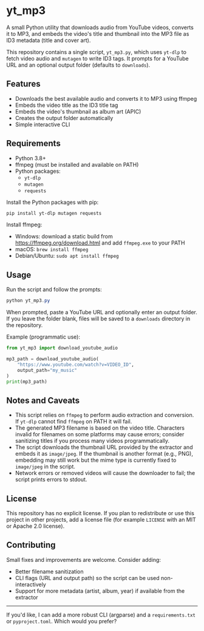 # yt_mp3

A small Python utility that downloads audio from YouTube videos, converts it to MP3, and embeds the video's title and thumbnail into the MP3 file as ID3 metadata (title and cover art).

This repository contains a single script, `yt_mp3.py`, which uses `yt-dlp` to fetch video audio and `mutagen` to write ID3 tags. It prompts for a YouTube URL and an optional output folder (defaults to `downloads`).

## Features

- Downloads the best available audio and converts it to MP3 using ffmpeg
- Embeds the video title as the ID3 title tag
- Embeds the video's thumbnail as album art (APIC)
- Creates the output folder automatically
- Simple interactive CLI

## Requirements

- Python 3.8+
- ffmpeg (must be installed and available on PATH)
- Python packages:
  - `yt-dlp`
  - `mutagen`
  - `requests`

Install the Python packages with pip:

```powershell
pip install yt-dlp mutagen requests
```

Install ffmpeg:

- Windows: download a static build from https://ffmpeg.org/download.html and add `ffmpeg.exe` to your PATH
- macOS: `brew install ffmpeg`
- Debian/Ubuntu: `sudo apt install ffmpeg`

## Usage

Run the script and follow the prompts:

```powershell
python yt_mp3.py
```

When prompted, paste a YouTube URL and optionally enter an output folder. If you leave the folder blank, files will be saved to a `downloads` directory in the repository.

Example (programmatic use):

```python
from yt_mp3 import download_youtube_audio

mp3_path = download_youtube_audio(
    "https://www.youtube.com/watch?v=VIDEO_ID",
    output_path="my_music"
)
print(mp3_path)
```

## Notes and Caveats

- This script relies on `ffmpeg` to perform audio extraction and conversion. If `yt-dlp` cannot find `ffmpeg` on PATH it will fail.
- The generated MP3 filename is based on the video title. Characters invalid for filenames on some platforms may cause errors; consider sanitizing titles if you process many videos programmatically.
- The script downloads the thumbnail URL provided by the extractor and embeds it as `image/jpeg`. If the thumbnail is another format (e.g., PNG), embedding may still work but the mime type is currently fixed to `image/jpeg` in the script.
- Network errors or removed videos will cause the downloader to fail; the script prints errors to stdout.

## License

This repository has no explicit license. If you plan to redistribute or use this project in other projects, add a license file (for example `LICENSE` with an MIT or Apache 2.0 license).

## Contributing

Small fixes and improvements are welcome. Consider adding:

- Better filename sanitization
- CLI flags (URL and output path) so the script can be used non-interactively
- Support for more metadata (artist, album, year) if available from the extractor

---

If you'd like, I can add a more robust CLI (argparse) and a `requirements.txt` or `pyproject.toml`. Which would you prefer?
